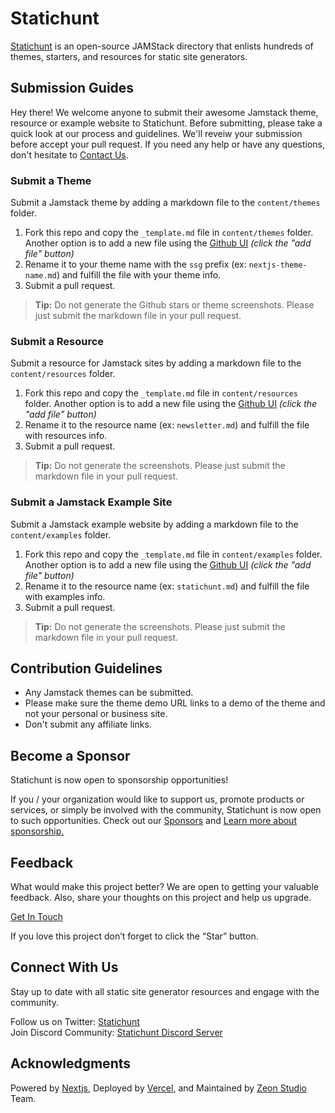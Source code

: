# Statichunt

[Statichunt](https://statichunt.com/) is an open-source JAMStack directory that enlists hundreds of themes, starters, and resources for static site generators.

## Submission Guides 

Hey there! We welcome anyone to submit their awesome Jamstack theme, resource or example website to Statichunt. Before submitting, please take a quick look at our process and guidelines. We'll reveiw your submission before accept your pull request. 
If you need any help or have any questions, don't hesitate to [Contact Us](https://statichunt.com/contact). 

### Submit a Theme

Submit a Jamstack theme by adding a markdown file to the `content/themes` folder.

1. Fork this repo and copy the `_template.md` file in `content/themes` folder. Another option is to add a new file using the [Github UI](https://github.com/statichunt/statichunt/tree/main/content/themes) _(click the "add file" button)_
2. Rename it to your theme name with the `ssg` prefix (ex: `nextjs-theme-name.md`) and fulfill the file with your theme info.
3. Submit a pull request.

> **Tip:** Do not generate the Github stars or theme screenshots. Please just submit the markdown file in your pull request.

### Submit a Resource

Submit a resource for Jamstack sites by adding a markdown file to the `content/resources` folder.

1. Fork this repo and copy the `_template.md` file in `content/resources` folder. Another option is to add a new file using the [Github UI](https://github.com/statichunt/statichunt/tree/main/content/resources) _(click the "add file" button)_
2. Rename it to the resource name (ex: `newsletter.md`) and fulfill the file with resources info.
3. Submit a pull request.

> **Tip:** Do not generate the screenshots. Please just submit the markdown file in your pull request.

### Submit a Jamstack Example Site

Submit a Jamstack example website by adding a markdown file to the `content/examples` folder.

1. Fork this repo and copy the `_template.md` file in `content/examples` folder. Another option is to add a new file using the [Github UI](https://github.com/statichunt/statichunt/tree/main/content/examples) _(click the "add file" button)_
2. Rename it to the resource name (ex: `statichunt.md`) and fulfill the file with examples info.
3. Submit a pull request.

> **Tip:** Do not generate the screenshots. Please just submit the markdown file in your pull request.

## Contribution Guidelines

* Any Jamstack themes can be submitted.
* Please make sure the theme demo URL links to a demo of the theme and not your personal or business site.
* Don't submit any affiliate links. 


## Become a Sponsor

Statichunt is now open to sponsorship opportunities!

If you / your organization would like to support us, promote products or services, or simply be involved with the community, Statichunt is now open to such opportunities. Check out our [Sponsors](https://statichunt.com/sponsors) and [Learn more about sponsorship.](https://statichunt.com/become-a-sponsor)





## Feedback

What would make this project better? We are open to getting your valuable feedback. Also, share your thoughts on this project and help us upgrade.
<br> 

[Get In Touch](https://statichunt.com/contact)


If you love this project don’t forget to click the “Star” button.


## Connect With Us

Stay up to date with all static site generator resources and engage with the community. 
<br>

Follow us on Twitter: [Statichunt](https://twitter.com/heyStatichunt)<br> Join Discord Community: [Statichunt Discord Server](https://discord.gg/ph9z267TBZ)

## Acknowledgments

Powered by [Nextjs](https://nextjs.org//), Deployed by [Vercel](https://vercel.com/), and Maintained by [Zeon Studio](https://zeon.studio/) Team. 
